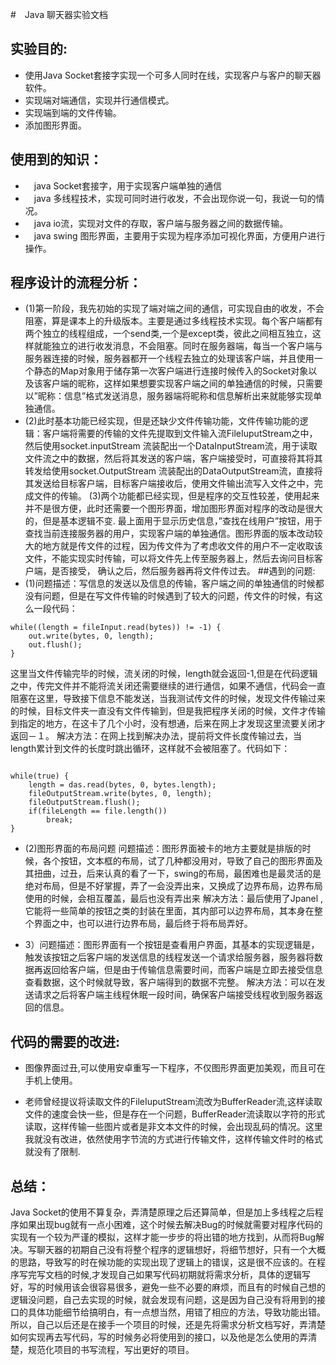
#　Java 聊天器实验文档

## 实验目的:
- 使用Java Socket套接字实现一个可多人同时在线，实现客户与客户的聊天器软件。
- 实现端对端通信，实现并行通信模式。
- 实现端到端的文件传输。
- 添加图形界面。

## 使用到的知识：
- 　java Socket套接字，用于实现客户端单独的通信
- 　java 多线程技术，实现可同时进行收发，不会出现你说一句，我说一句的情况。
- 　java io流，实现对文件的存取，客户端与服务器之间的数据传输。
- 　java swing 图形界面，主要用于实现为程序添加可视化界面，方便用户进行操作。


## 程序设计的流程分析：
- (1)第一阶段，我先初始的实现了端对端之间的通信，可实现自由的收发，不会阻塞，算是课本上的升级版本。主要是通过多线程技术实现。每个客户端都有两个独立的线程组成，一个send类,一个是except类，彼此之间相互独立，这样就能独立的进行收发消息，不会阻塞。同时在服务器端，每当一个客户端与服务器连接的时候，服务器都开一个线程去独立的处理该客户端，并且使用一个静态的Map对象用于储存第一次客户端进行连接时候传入的Socket对象以及该客户端的昵称，这样如果想要实现客户端之间的单独通信的时候，只需要以”昵称：信息”格式发送消息，服务器端将昵称和信息解析出来就能够实现单独通信。
- (2)此时基本功能已经实现，但是还缺少文件传输功能，文件传输功能的逻辑：客户端将需要的传输的文件先提取到文件输入流FileIuputStream之中，然后使用socket.inputStream 流装配出一个DataInputStream流，用于读取文件流之中的数据，然后将其发送的客户端，客户端接受时，可直接将其将其转发给使用socket.OutputStream 流装配出的DataOutputStream流，直接将其发送给目标客户端，目标客户端接收后，使用文件输出流写入文件之中，完成文件的传输。
(3)两个功能都已经实现，但是程序的交互性较差，使用起来并不是很方便，此时还需要一个图形界面，增加图形界面对程序的改动是很大的，但是基本逻辑不变.
最上面用于显示历史信息，”查找在线用户”按钮，用于查找当前连接服务器的用户，实现客户端的单独通信。图形界面的版本改动较大的地方就是传文件的过程，因为传文件为了考虑收文件的用户不一定收取该文件，不能实现实时传输，可以将文件先上传至服务器上，然后去询问目标客户端，是否接受，
确认之后，然后服务器再将文件传过去。
##遇到的问题:
- (1)问题描述：写信息的发送以及信息的传输，客户端之间的单独通信的时候都没有问题，但是在写文件传输的时候遇到了较大的问题，传文件的时候，有这么一段代码：
```
while((length = fileInput.read(bytes)) != -1) {
    out.write(bytes, 0, length);
    out.flush();
}
```

这里当文件传输完毕的时候，流关闭的时候，length就会返回-1,但是在代码逻辑之中，传完文件并不能将流关闭还需要继续的进行通信，如果不通信，代码会一直阻塞在这里，导致接下信息不能发送，当我测试传文件的时候，发现文件传输过来的时候，目标文件夹一直没有文件传输到，但是我把程序关闭的时候，文件才传输到指定的地方，在这卡了几个小时，没有想通，后来在网上才发现这里流要关闭才返回－１。
解决方法：在网上找到解决办法，提前将文件长度传输过去，当length累计到文件的长度时跳出循环，这样就不会被阻塞了。代码如下：
```

while(true) {
    length = das.read(bytes, 0, bytes.length);
    fileOutputStream.write(bytes, 0, length);
    fileOutputStream.flush();
    if(fileLength == file.length())
        break;
}
```
- (2)图形界面的布局问题
问题描述：图形界面被卡的地方主要就是排版的时候，各个按钮，文本框的布局，试了几种都没用对，导致了自己的图形界面及其扭曲，过丑，后来认真的看了一下，swing的布局，最困难也是最灵活的是绝对布局，但是不好掌握，弄了一会没弄出来，又换成了边界布局，边界布局使用的时候，会相互覆盖，最后也没有弄出来
解决方法：最后使用了Jpanel ,它能将一些简单的按钮之类的封装在里面，其内部可以边界布局，其本身在整个界面之中，也可以进行边界布局，最后终于将布局弄好。

- 3）问题描述：图形界面有一个按钮是查看用户界面，其基本的实现逻辑是，触发该按钮之后客户端的发送信息的线程发送一个请求给服务器，服务器将数据再返回给客户端，但是由于传输信息需要时间，而客户端是立即去接受信息查看数据，这个时候就导致，客户端得到的数据不完整。
解决方法：可以在发送请求之后将客户端主线程休眠一段时间，确保客户端接受线程收到服务器返回的信息。

## 代码的需要的改进:
- 图像界面过丑,可以使用安卓重写一下程序，不仅图形界面更加美观，而且可在手机上使用。

- 老师曾经提议将读取文件的FileIuputStream流改为BufferReader流,这样读取文件的速度会快一些，但是存在一个问题，BufferReader流读取以字符的形式读取，这样传输一些图片或者是非文本文件的时候，会出现乱码的情况。这里我就没有改进，依然使用字节流的方式进行传输文件，这样传输文件时的格式就没有了限制.


## 总结：
Java Socket的使用不算复杂，弄清楚原理之后还算简单，但是加上多线程之后程序如果出现bug就有一点小困难，这个时候去解决Bug的时候就需要对程序代码的实现有一个较为严谨的模拟，这样才能一步步的将出错的地方找到，从而将Bug解决。写聊天器的初期自己没有将整个程序的逻辑想好，将细节想好，只有一个大概的思路，导致写的时在候功能的实现出现了逻辑上的错误，这是很不应该的。在程序写完写文档的时候,才发现自己如果写代码初期就将需求分析，具体的逻辑写好，写的时候用该会很容易很多，避免一些不必要的麻烦，而且有的时候自己想的逻辑没问题，自己去实现的时候，就会发现有问题，这是因为自己没有将用到的接口的具体功能细节给搞明白，有一点想当然，用错了相应的方法，导致功能出错。所以，自己以后还是在接手一个项目的时候，还是先将需求分析文档写好，弄清楚如何实现再去写代码，写的时候务必将使用到的接口，以及他是怎么使用的弄清楚，规范化项目的书写流程，写出更好的项目。